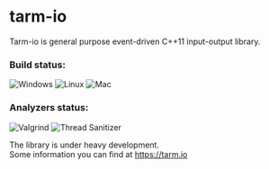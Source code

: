 # tarm-io
Tarm-io is general purpose event-driven C++11 input-output library.
### Build status:
![Windows](https://github.com/tarm-project/tarm-io/workflows/Windows/badge.svg?branch=dev) 
![Linux](https://github.com/tarm-project/tarm-io/workflows/Linux/badge.svg?branch=dev) 
![Mac](https://github.com/tarm-project/tarm-io/workflows/Mac/badge.svg?branch=dev)  

### Analyzers status:
![Valgrind](https://github.com/tarm-project/tarm-io/workflows/Valgrind/badge.svg?branch=dev)
![Thread Sanitizer](https://github.com/tarm-project/tarm-io/workflows/Thread%20Sanitizer/badge.svg?branch=dev)   

The library is under heavy development.  
Some information you can find at https://tarm.io
